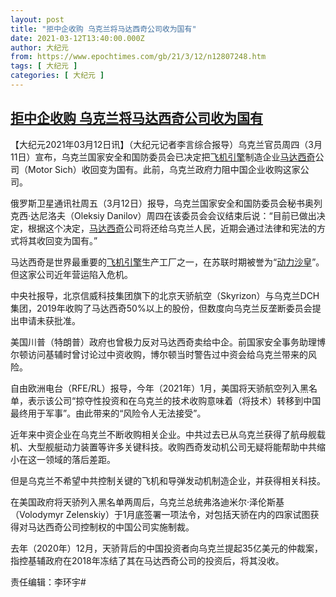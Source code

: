 ```yaml
---
layout: post
title: "拒中企收购 乌克兰将马达西奇公司收为国有"
date: 2021-03-12T13:40:00.000Z
author: 大纪元
from: https://www.epochtimes.com/gb/21/3/12/n12807248.htm
tags: [ 大纪元 ]
categories: [ 大纪元 ]
---
```

<!--1615556400000-->
[拒中企收购 乌克兰将马达西奇公司收为国有](https://www.epochtimes.com/gb/21/3/12/n12807248.htm)
------

<div>
<p>【大纪元2021年03月12日讯】（大纪元记者李言综合报导）乌克兰官员周四（3月11日）宣布，乌克兰国家安全和国防委员会已决定把<a href="https://www.epochtimes.com/gb/tag/%E9%A3%9E%E6%9C%BA%E5%BC%95%E6%93%8E.html">飞机引擎</a>制造企业<a href="https://www.epochtimes.com/gb/tag/%E9%A9%AC%E8%BE%BE%E8%A5%BF%E5%A5%87.html">马达西奇</a>公司（Motor Sich）收回变为国有。此前，乌克兰政府力阻中国企业收购这家公司。</p><p>俄罗斯卫星通讯社周五（3月12日）报导，乌克兰国家安全和国防委员会秘书奥列克西‧达尼洛夫（Oleksiy Danilov）周四在该委员会会议结束后说：“目前已做出决定，根据这个决定，<a href="https://www.epochtimes.com/gb/tag/%E9%A9%AC%E8%BE%BE%E8%A5%BF%E5%A5%87.html">马达西奇</a>公司将还给乌克兰人民，近期会通过法律和宪法的方式将其收回变为国有。”</p><p>马达西奇是世界最重要的<a href="https://www.epochtimes.com/gb/tag/%E9%A3%9E%E6%9C%BA%E5%BC%95%E6%93%8E.html">飞机引擎</a>生产工厂之一，在苏联时期被誉为“<a href="https://www.epochtimes.com/gb/tag/%E5%8A%A8%E5%8A%9B%E6%B2%99%E7%9A%87.html">动力沙皇</a>”。但这家公司近年营运陷入危机。</p><p>中央社报导，北京信威科技集团旗下的北京天骄航空（Skyrizon）与乌克兰DCH集团，2019年收购了马达西奇50%以上的股份，但数度向乌克兰反垄断委员会提出申请未获批准。</p><p>美国川普（特朗普）政府也曾极力反对马达西奇卖给中企。前国家安全事务助理博尔顿访问基辅时曾讨论过中资收购，博尔顿当时警告过中资会给乌克兰带来的风险。</p><p>自由欧洲电台（RFE/RL）报导，今年（2021年）1月，美国将天骄航空列入黑名单，表示该公司“掠夺性投资和在乌克兰的技术收购意味着（将技术）转移到中国最终用于军事”。由此带来的“风险令人无法接受”。</p><p>近年来中资企业在乌克兰不断收购相关企业。中共过去已从乌克兰获得了航母舰载机、大型舰艇动力装置等许多关键科技。收购西奇发动机公司无疑将能帮助中共缩小在这一领域的落后差距。</p><p>但是乌克兰不希望中共控制关键的飞机和导弹发动机制造企业，并获得相关科技。</p><p>在美国政府将天骄列入黑名单两周后，乌克兰总统弗洛迪米尔·泽伦斯基（Volodymyr Zelenskiy）于1月底签署一项法令，对包括天骄在内的四家试图获得对马达西奇公司控制权的中国公司实施制裁。</p><p>去年（2020年）12月，天骄背后的中国投资者向乌克兰提起35亿美元的仲裁案，指控基辅政府在2018年冻结了其在马达西奇公司的投资后，将其没收。</p><p>责任编辑：李环宇#</p>
</div>

